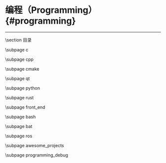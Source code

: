 编程（Programming）{#programming}
==================

<hr>
\section 目录

\subpage c

\subpage cpp

\subpage cmake

\subpage qt

\subpage python

\subpage rust

\subpage front_end

\subpage bash

\subpage bat

\subpage ros

\subpage awesome_projects

\subpage programming_debug
